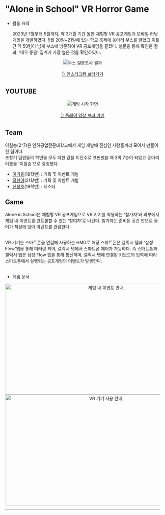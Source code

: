 # "Alone in School" VR Horror Game
- 활동 요약<br>

  2023년 7월부터 9월까지, 약 3개월 기간 동안 체험형 VR 공포게임과 모바일 러닝게임을 개발하였다. 9월 20일~21일에 있는 학교 축제에 동아리 부스를 열었고 이틀 간 약 50팀이 넘게 부스에 방문하여 VR 공포게임을 즐겼다. 설문을 통해 확인한 결과, '매우 좋음' 집계가 가장 높은 것을 확인하였다.<br>

<div align="center">
  <img src="https://github.com/Autuming/Alone_in_School/assets/104128693/09fe9a92-a182-4063-a4c7-ed38b89801d8" 
    alt="부스 설문조사 결과"><br><br>
  <a href="https://www.instagram.com/p/Cxic-WDLE-u/?utm_source=ig_web_copy_link">👆 인스타그램 보러가기</a>
</div>

## YOUTUBE
<div align="center">
  <img src="https://github.com/Autuming/Alone_in_School/assets/104128693/71b16659-dbba-47eb-9f4b-d3441b844a23" 
    alt="게임 시작 화면"><br><br>
  <a href="https://youtu.be/RGsxJjlq_1A">👆 플레이 영상 보러 가기</a>
</div>

## Team
이칠승(2^7)은 인하공업전문대학교에서 게임 개발에 진심인 사람들끼리 모여서 만들어진 팀이다.<br>
초창기 팀원들의 학번을 모두 더한 값을 이진수로 표현했을 때 2의 7승이 되었고 동아리 이름을 '이칠승'으로 결정했다.<br>

- [이가을](https://github.com/Autuming)(19학번) : 기획 및 이벤트 개발<br>
- [정현아](https://github.com/JeongHyunah)(21학번) : 기획 및 이벤트 개발<br>
- [신창호](https://github.com/changho1531)(19학번) : 테스터<br>

## Game
Alone in School은 체험형 VR 공포게임으로 VR 기기를 착용하는 '참가자'와 외부에서 게임 내 이벤트를 컨트롤할 수 있는 '참여자'로 나뉜다. 참가자는 준비된 공간 안으로 들어가 책상에 앉아 이벤트를 관람한다. <br><br>

VR 기기는 스마트폰을 연결해 사용하는 HMD로 해당 스마트폰은 갤럭시 탭과 '삼성 Flow'앱을 통해 미러링 되어, 갤럭시 탭에서 스마트폰 제어가 가능하다. 즉 스마트폰과 갤럭시 탭은 삼성 Flow 앱을 통해 통신하며, 갤럭시 탭에 연결된 키보드의 입력에 따라 스마트폰에서 실행되는 공포게임의 이벤트가 발생한다. <br><br>

- 게임 문서<br>

<div align="center">
    <img src="https://github.com/Autuming/Alone_in_School/assets/104128693/39100660-7d15-400d-a13f-1ba45ae5ae09" width="640" height="360" alt="게임 내 이벤트 안내"><br>
    <img src="https://github.com/Autuming/Alone_in_School/assets/104128693/261a8cf1-3fa3-421a-8e2b-3098a591bf32" width="640" height="360" alt="VR 기기 사용 안내"><br>
</div>

***
